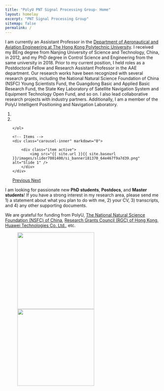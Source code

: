 ```yaml
---
title: "PolyU PNT Signal Processing Group- Home"
layout: homelay
excerpt: "PNT Signal Processing Group"
sitemap: false
permalink: /
---
```


I am currently an Assistant Professor in the [Department of Aeronautical and Aviation Engineering at The Hong Kong Polytechnic University](https://www.polyu.edu.hk/en/aae/). I received my BEng degree from Nanjing University of Science and Technology, China, in 2012, and my PhD degree in Control Science and Engineering from the same university in 2018. Prior to my current position, I held roles as a Postdoctoral Fellow and Research Assistant Professor in the AAE department. Our research works have been recognized with several research grants, including the National Natural Science Foundation of China (NSFC) Young Scientists Fund, the Guangdong Basic and Applied Basic Research Fund, the State Key Laboratory of Satellite Navigation System and Equipment Technology Open Fund, and so on. I also lead collaborative research projects with industry partners. Additionally, I am a member of the PolyU Intelligent Positioning and Navigation Laboratory.


<div markdown="0" id="carousel" class="carousel slide" data-ride="carousel" data-interval="3000" data-pause="hover" >
    <!-- Menu -->
    <ol class="carousel-indicators">
        <li data-target="#carousel" data-slide-to="0" class="active"></li>
        <li data-target="#carousel" data-slide-to="1"></li>
       
    </ol>

    <!-- Items -->
    <div class="carousel-inner" markdown="0">

        <div class="item active">
            <img src="{{ site.url }}{{ site.baseurl }}/images/slider7001400/si_banner181370_64e467f9a7d39.png" alt="Slide 1" />
        </div>             
    </div>
  <a class="left carousel-control" href="#carousel" role="button" data-slide="prev">
    <span class="glyphicon glyphicon-chevron-left" aria-hidden="true"></span>
    <span class="sr-only">Previous</span>
  </a>
  <a class="right carousel-control" href="#carousel" role="button" data-slide="next">
    <span class="glyphicon glyphicon-chevron-right" aria-hidden="true"></span>
    <span class="sr-only">Next</span>
  </a>
</div>


I am looking for passionate new **PhD students**, **Postdocs**, and **Master students**! If you have a strong interest in my research area, please send me 1) a statement about what you plan to do with me, 2) your CV, 3) transcripts, and 4) any other supporting documents.


We are grateful for funding from PolyU, [The National Natural Science Foundation (NSFC) of China](https://www.nsfc.gov.cn/english/site_1/index.html), [Research Grants Council (RGC) of Hong Kong](https://www.ugc.edu.hk/eng/rgc/), [Huawei Technologies Co. Ltd.](https://www.huawei.com/en/), etc.  

<figure class="fourth">
  <img src="{{ site.url }}{{ site.baseurl }}/images/logopic/logo-polyu.png" style="width: 250px">
  <img src="{{ site.url }}{{ site.baseurl }}/images/logopic/logo-polyu aae.png" style="width: 250px">
</figure>
